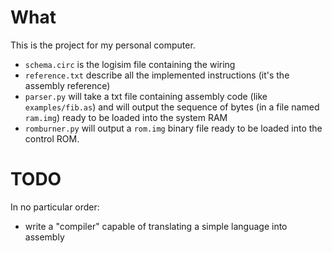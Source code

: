 # What

This is the project for my personal computer.

- `schema.circ` is the logisim file containing the wiring
- `reference.txt` describe all the implemented instructions (it's the assembly reference)
- `parser.py` will take a txt file containing assembly code (like `examples/fib.as`) and will output the sequence of bytes (in a file named `ram.img`) ready to be loaded into the system RAM
- `romburner.py` will output a `rom.img` binary file ready to be loaded into the control ROM.

# TODO

In no particular order:
- write a "compiler" capable of translating a simple language into assembly